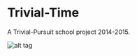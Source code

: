 Trivial-Time
============

A Trivial-Pursuit school project 2014-2015.

![alt tag](http://i.imgur.com/YArC1Xt.png)
